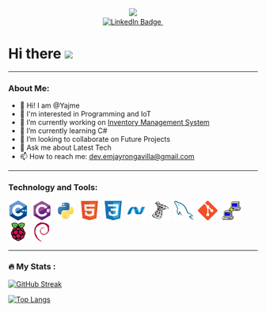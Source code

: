 
<div id="header" align= "center">
  <img src="https://media.giphy.com/media/5dLoIhuX12Nl1MnQJ1/giphy.gif" width= "250" />
  <div id="badges">
  <a href="https://www.linkedin.com/in/emjay-rongavilla-19149a276/">
    <img src="https://img.shields.io/badge/LinkedIn-blue?style=for-the-badge&logo=linkedin&logoColor=white" alt="LinkedIn Badge"/>
  </a>
<img src="https://komarev.com/ghpvc/?username=Yajme&style=flat-square&color=blue" alt=""/>
</div>
</div>

<h1>
  Hi there
  <img src="https://media.giphy.com/media/hvRJCLFzcasrR4ia7z/giphy.gif" width="30px"/>
</h1>


---


### About Me:
- 👋 Hi! I am @Yajme
- 🔭 I'm interested in Programming and IoT
- 🔭 I’m currently working on [Inventory Management System](https://github.com/Yajme/Inventory-Management-System)
- 🌱 I’m currently learning C#
- 👯 I’m looking to collaborate on Future Projects
- 💬 Ask me about Latest Tech
- 📫 How to reach me: dev.emjayrongavilla@gmail.com

---

### Technology and Tools:

  
<div>
  <img src="https://github.com/devicons/devicon/blob/master/icons/cplusplus/cplusplus-original.svg" title="cpp" alt="cpp" width="40" height="40"/>&nbsp;
  <img src="https://github.com/devicons/devicon/blob/master/icons/csharp/csharp-original.svg" title="cs" alt="cs" width="40" height="40"/>&nbsp;
  <img src="https://github.com/devicons/devicon/blob/master/icons/python/python-original.svg" title="py" alt="py" width="40" height="40"/>&nbsp;
  <img src="https://github.com/devicons/devicon/blob/master/icons/html5/html5-original.svg" title="cpp" alt="cpp" width="40" height="40"/>&nbsp;
  <img src="https://github.com/devicons/devicon/blob/master/icons/css3/css3-original.svg" title="cpp" alt="cpp" width="40" height="40"/>&nbsp;
  <img src="https://github.com/devicons/devicon/blob/master/icons/dot-net/dot-net-original.svg" title="cpp" alt="cpp" width="40" height="40"/>&nbsp;
  <img src="https://github.com/devicons/devicon/blob/master/icons/microsoftsqlserver/microsoftsqlserver-plain.svg" title="cpp" alt="cpp" width="40" height="40"/>&nbsp;
  <img src="https://github.com/devicons/devicon/blob/master/icons/mysql/mysql-original.svg" title="cpp" alt="cpp" width="40" height="40"/>&nbsp;
  <img src="https://github.com/devicons/devicon/blob/master/icons/git/git-original.svg" title="git" alt="git" width="40" height="40"/>&nbsp;
  <img src="https://github.com/devicons/devicon/blob/master/icons/putty/putty-original.svg" title="cpp" alt="cpp" width="40" height="40"/>&nbsp;
  <img src="https://github.com/devicons/devicon/blob/master/icons/raspberrypi/raspberrypi-original.svg" title="cpp" alt="cpp" width="40" height="40"/>&nbsp;
  <img src="https://github.com/devicons/devicon/blob/master/icons/debian/debian-original.svg" title="cpp" alt="cpp" width="40" height="40"/>&nbsp;
  
</div>

---

### :fire: My Stats :



[![GitHub Streak](https://streak-stats.demolab.com?user=Yajme)](https://git.io/streak-stats)

[![Top Langs](https://github-readme-stats.vercel.app/api/top-langs/?username=Yajme)](https://github.com/anuraghazra/github-readme-stats)
